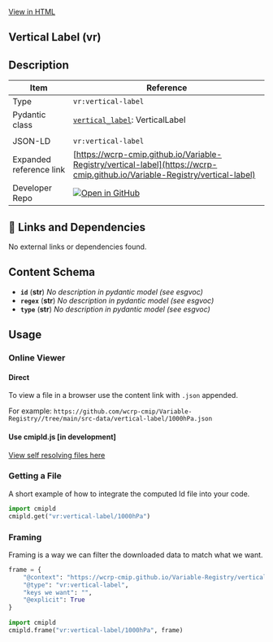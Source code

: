[View in HTML](https://wcrp-cmip.github.io/Variable-Registry/vertical-label/vertical-label)

<section id="description">

# Vertical Label  (vr)

## Description


</section>

<section id="info">

| Item | Reference |
| --- | --- |
| Type | `vr:vertical-label` |
| Pydantic class | [`vertical_label`](https://github.com/ESGF/esgf-vocab/blob/main/src/esgvoc/api/data_descriptors/vertical_label.py): VerticalLabel |
| | |
| JSON-LD | `vr:vertical-label` |
| Expanded reference link | [https://wcrp-cmip.github.io/Variable-Registry/vertical-label](https://wcrp-cmip.github.io/Variable-Registry/vertical-label) |
| Developer Repo | [![Open in GitHub](https://img.shields.io/badge/Open-GitHub-blue?logo=github&style=flat-square)](https://github.com/wcrp-cmip/Variable-Registry//tree/main/src-data/vertical-label) |

</section>

<section id="links">

## 🔗 Links and Dependencies

No external links or dependencies found.

</section>


<section id="schema">

## Content Schema

- **`id`** (**str**) 
  _No description in pydantic model (see esgvoc)_
- **`regex`** (**str**) 
  _No description in pydantic model (see esgvoc)_
- **`type`** (**str**) 
  _No description in pydantic model (see esgvoc)_


</section>   

<section id="usage">

## Usage

### Online Viewer 
#### Direct
To view a file in a browser use the content link with `.json` appended.

For example: `https://github.com/wcrp-cmip/Variable-Registry//tree/main/src-data/vertical-label/1000hPa.json`

#### Use cmipld.js [in development]
[View self resolving files here](https://wcrp-cmip.github.io/CMIPLD/viewer/index.html?uri=vr%253Avertical-label/1000hPa)

### Getting a File

A short example of how to integrate the computed ld file into your code. 

```python
import cmipld
cmipld.get("vr:vertical-label/1000hPa")
```

### Framing
Framing is a way we can filter the downloaded data to match what we want. 
```python
frame = {
    "@context": "https://wcrp-cmip.github.io/Variable-Registry/vertical-label/_context_",
    "@type": "vr:vertical-label",
    "keys we want": "",
    "@explicit": True
}
        
import cmipld
cmipld.frame("vr:vertical-label/1000hPa", frame)
```
</section>
